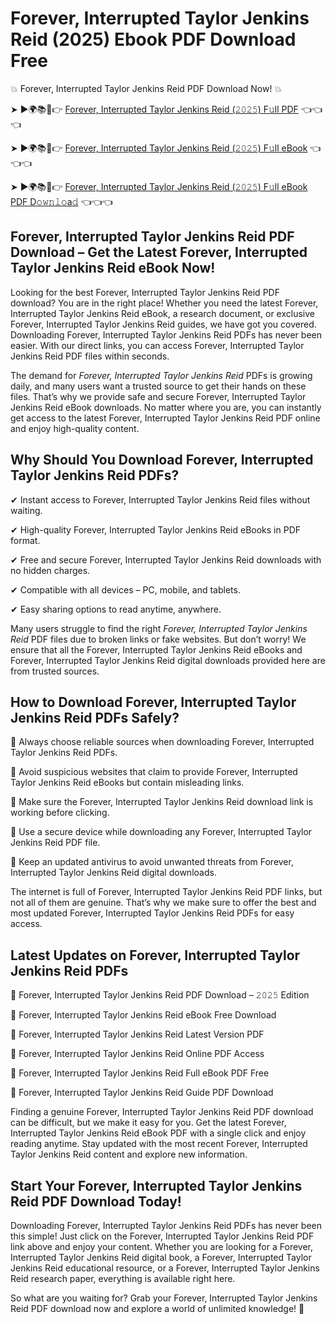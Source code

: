 # Forever, Interrupted Taylor Jenkins Reid (2025) Ebook PDF Download Free

💥 Forever, Interrupted Taylor Jenkins Reid PDF Download Now! 💥

➤ ►🌍📚📱👉 [Forever, Interrupted Taylor Jenkins Reid (𝟸𝟶𝟸𝟻) F𝚞ll PDF](https://getpdf.xyz/forever-interrupted-taylor-jenkins-reid) 👈👈👈


➤ ►🌍📚📱👉 [Forever, Interrupted Taylor Jenkins Reid (𝟸𝟶𝟸𝟻) F𝚞ll eBook](https://getpdf.xyz/forever-interrupted-taylor-jenkins-reid) 👈👈👈


➤ ►🌍📚📱👉 [Forever, Interrupted Taylor Jenkins Reid (𝟸𝟶𝟸𝟻) F𝚞ll eBook PDF D𝚘𝚠𝚗𝚕𝚘a𝚍](https://getpdf.xyz/forever-interrupted-taylor-jenkins-reid) 👈👈👈


## Forever, Interrupted Taylor Jenkins Reid PDF Download – Get the Latest Forever, Interrupted Taylor Jenkins Reid eBook Now!

Looking for the best Forever, Interrupted Taylor Jenkins Reid PDF download? You are in the right place! Whether you need the latest Forever, Interrupted Taylor Jenkins Reid eBook, a research document, or exclusive Forever, Interrupted Taylor Jenkins Reid guides, we have got you covered. Downloading Forever, Interrupted Taylor Jenkins Reid PDFs has never been easier. With our direct links, you can access Forever, Interrupted Taylor Jenkins Reid PDF files within seconds.

The demand for *Forever, Interrupted Taylor Jenkins Reid* PDFs is growing daily, and many users want a trusted source to get their hands on these files. That’s why we provide safe and secure Forever, Interrupted Taylor Jenkins Reid eBook downloads. No matter where you are, you can instantly get access to the latest Forever, Interrupted Taylor Jenkins Reid PDF online and enjoy high-quality content.

## Why Should You Download Forever, Interrupted Taylor Jenkins Reid PDFs?

✔ Instant access to Forever, Interrupted Taylor Jenkins Reid files without waiting.

✔ High-quality Forever, Interrupted Taylor Jenkins Reid eBooks in PDF format.

✔ Free and secure Forever, Interrupted Taylor Jenkins Reid downloads with no hidden charges.

✔ Compatible with all devices – PC, mobile, and tablets.

✔ Easy sharing options to read anytime, anywhere.

Many users struggle to find the right *Forever, Interrupted Taylor Jenkins Reid* PDF files due to broken links or fake websites. But don’t worry! We ensure that all the Forever, Interrupted Taylor Jenkins Reid eBooks and Forever, Interrupted Taylor Jenkins Reid digital downloads provided here are from trusted sources.

## How to Download Forever, Interrupted Taylor Jenkins Reid PDFs Safely?

📌 Always choose reliable sources when downloading Forever, Interrupted Taylor Jenkins Reid PDFs.

📌 Avoid suspicious websites that claim to provide Forever, Interrupted Taylor Jenkins Reid eBooks but contain misleading links.

📌 Make sure the Forever, Interrupted Taylor Jenkins Reid download link is working before clicking.

📌 Use a secure device while downloading any Forever, Interrupted Taylor Jenkins Reid PDF file.

📌 Keep an updated antivirus to avoid unwanted threats from Forever, Interrupted Taylor Jenkins Reid digital downloads.

The internet is full of Forever, Interrupted Taylor Jenkins Reid PDF links, but not all of them are genuine. That’s why we make sure to offer the best and most updated Forever, Interrupted Taylor Jenkins Reid PDFs for easy access.

## Latest Updates on Forever, Interrupted Taylor Jenkins Reid PDFs

🔹 Forever, Interrupted Taylor Jenkins Reid PDF Download – 𝟸𝟶𝟸𝟻 Edition

🔹 Forever, Interrupted Taylor Jenkins Reid eBook Free Download

🔹 Forever, Interrupted Taylor Jenkins Reid Latest Version PDF

🔹 Forever, Interrupted Taylor Jenkins Reid Online PDF Access

🔹 Forever, Interrupted Taylor Jenkins Reid Full eBook PDF Free

🔹 Forever, Interrupted Taylor Jenkins Reid Guide PDF Download

Finding a genuine Forever, Interrupted Taylor Jenkins Reid PDF download can be difficult, but we make it easy for you. Get the latest Forever, Interrupted Taylor Jenkins Reid eBook PDF with a single click and enjoy reading anytime. Stay updated with the most recent Forever, Interrupted Taylor Jenkins Reid content and explore new information.

## Start Your Forever, Interrupted Taylor Jenkins Reid PDF Download Today!

Downloading Forever, Interrupted Taylor Jenkins Reid PDFs has never been this simple! Just click on the Forever, Interrupted Taylor Jenkins Reid PDF link above and enjoy your content. Whether you are looking for a Forever, Interrupted Taylor Jenkins Reid digital book, a Forever, Interrupted Taylor Jenkins Reid educational resource, or a Forever, Interrupted Taylor Jenkins Reid research paper, everything is available right here.

So what are you waiting for? Grab your Forever, Interrupted Taylor Jenkins Reid PDF download now and explore a world of unlimited knowledge! 🚀